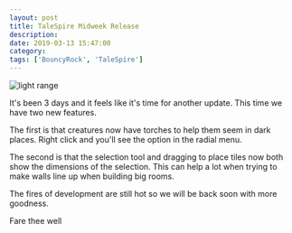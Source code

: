 ```yaml
---
layout: post
title: TaleSpire Midweek Release
description:
date: 2019-03-13 15:47:00
category:
tags: ['BouncyRock', 'TaleSpire']
---
```


![light range](/assets/videos/lightRange.gif)

It's been 3 days and it feels like it's time for another update. This time we have two new features.

The first is that creatures now have torches to help them seem in dark places. Right click and you'll see the option in the radial menu.

The second is that the selection tool and dragging to place tiles now both show the dimensions of the selection. This can help a lot when trying to make walls line up when building big rooms.

The fires of development are still hot so we will be back soon with more goodness.

Fare thee well
